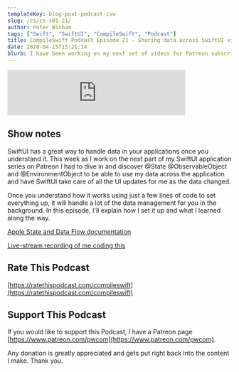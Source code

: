 ```yaml
---
templateKey: blog-post-podcast-csw
slug: /cs/cs-s01-21/
author: Peter Witham
tags: ["Swift", "SwiftUI", "CompileSwift", "Podcast"]
title: CompileSwift Podcast Episode 21 - Sharing data across SwiftUI views
date: 2020-04-15T15:21:14
blurb: I have been working on my next set of videos for Patreon subscribers and here are a few thoughts on SwiftUI and data handling.
---
```


<iframe src="https://anchor.fm/compileswift/embed/episodes/Sharing-Data-Across-Multiple-SwiftUI-Views-ecnhb2" height="102px" width="400px" frameborder="0" scrolling="no"></iframe>

## Show notes
SwiftUI has a great way to handle data in your applications once you understand it. This week as I work on the next part of my SwiftUI application series on Patreon I had to dive in and discover @State @ObservableObject and @EnvironmentObject to be able to use my data across the application and have SwiftUI take care of all the UI updates for me as the data changed.

Once you understand how it works using just a few lines of code to set everything up, it will handle a lot of the data management for you in the background.
In this episode, I'll explain how I set it up and what I learned along the way.

[Apple State and Data Flow documentation](https://developer.apple.com/documentation/swiftui/state_and_data_flow)

[Live-stream recording of me coding this](https://www.twitch.tv/videos/588886298)

## Rate This Podcast
[https://ratethispodcast.com/compileswift](https://ratethispodcast.com/compileswift)

## Support This Podcast
If you would like to support this Podcast, I have a Patreon page [https://www.patreon.com/pwcom](https://www.patreon.com/pwcom).

Any donation is greatly appreciated and gets put right back into the content I make.
Thank you.